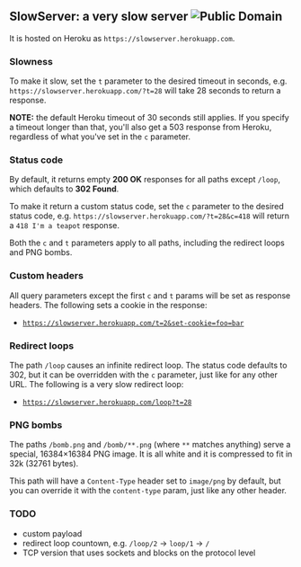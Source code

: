 ## SlowServer: a very slow server ![Public Domain](https://pypip.in/license/intperm/badge.png)

It is hosted on Heroku as `https://slowserver.herokuapp.com`.

### Slowness

To make it slow, set the `t` parameter to the desired timeout in seconds, e.g.
`https://slowserver.herokuapp.com/?t=28` will take 28 seconds to return a
response.

**NOTE:** the default Heroku timeout of 30 seconds still applies. If you
specify a timeout longer than that, you'll also get a 503 response from Heroku,
regardless of what you've set in the `c` parameter.

### Status code

By default, it returns empty **200 OK** responses for all paths except `/loop`,
which defaults to **302 Found**.

To make it return a custom status code, set the `c` parameter to the desired
status code, e.g. `https://slowserver.herokuapp.com/?t=28&c=418` will return a
`418 I'm a teapot` response.

Both the `c` and `t` parameters apply to all paths, including the redirect
loops and PNG bombs.

### Custom headers

All query parameters except the first `c` and `t` params will be set as
response headers. The following sets a cookie in the response:

* [`https://slowserver.herokuapp.com/t=2&set-cookie=foo=bar`][2]

[2]: https://slowserver.herokuapp.com/t=2&set-cookie=foo=bar

### Redirect loops

The path `/loop` causes an infinite redirect loop. The status code defaults to
302, but it can be overridden with the `c` parameter, just like for any other
URL. The following is a very slow redirect loop:

* [`https://slowserver.herokuapp.com/loop?t=28`][1]

[1]: https://slowserver.herokuapp.com/loop?t=28

### PNG bombs

The paths `/bomb.png` and `/bomb/**.png` (where `**` matches anything) serve a
special, 16384×16384 PNG image. It is all white and it is compressed to fit in
32k (32761 bytes).

This path will have a `Content-Type` header set to `image/png` by default, but
you can override it with the `content-type` param, just like any other header.

### TODO

* custom payload
* redirect loop countown, e.g. `/loop/2` → `loop/1` → `/`
* TCP version that uses sockets and blocks on the protocol level
